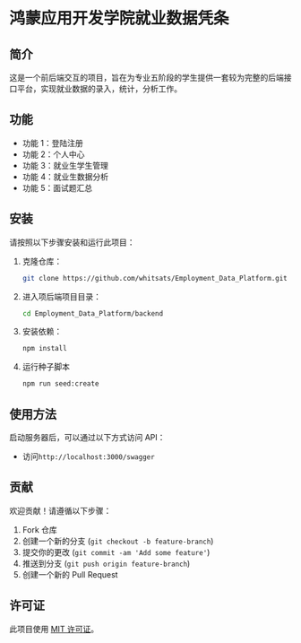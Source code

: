 # 鸿蒙应用开发学院就业数据凭条

## 简介

这是一个前后端交互的项目，旨在为专业五阶段的学生提供一套较为完整的后端接口平台，实现就业数据的录入，统计，分析工作。

## 功能

-   功能 1：登陆注册
-   功能 2：个人中心
-   功能 3：就业生学生管理
-   功能 4：就业生数据分析
-   功能 5：面试题汇总

## 安装

请按照以下步骤安装和运行此项目：

1. 克隆仓库：
    ```bash
    git clone https://github.com/whitsats/Employment_Data_Platform.git
    ```
2. 进入项后端项目目录：
    ```bash
    cd Employment_Data_Platform/backend
    ```
3. 安装依赖：
    ```bash
    npm install
    ```
4. 运行种子脚本
    ```bash
    npm run seed:create
    ```

## 使用方法

启动服务器后，可以通过以下方式访问 API：

-   访问`http://localhost:3000/swagger`

## 贡献

欢迎贡献！请遵循以下步骤：

1. Fork 仓库
2. 创建一个新的分支 (`git checkout -b feature-branch`)
3. 提交你的更改 (`git commit -am 'Add some feature'`)
4. 推送到分支 (`git push origin feature-branch`)
5. 创建一个新的 Pull Request

## 许可证

此项目使用 [MIT 许可证](LICENSE)。
